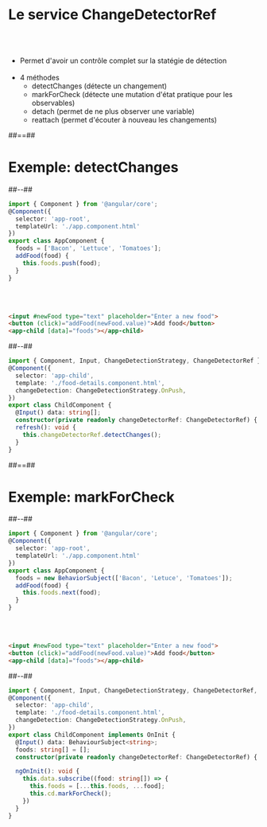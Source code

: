<!-- .slide -->
# Le service ChangeDetectorRef
<br><br>

- Permet d'avoir un contrôle complet sur la statégie de détection<br><br>
- 4 méthodes
    - detectChanges (détecte un changement)
    - markForCheck (détecte une mutation d'état pratique pour les observables)
    - detach (permet de ne plus observer une variable)
    - reattach (permet d'écouter à nouveau les changements)

##==##

<!-- .slide: class="two-column-layout" -->
# Exemple: detectChanges
##--##
<!-- .slide: class="with-code inconsolata" -->
```typescript
import { Component } from '@angular/core';
@Component({
  selector: 'app-root',
  templateUrl: './app.component.html'
})
export class AppComponent {
  foods = ['Bacon', 'Lettuce', 'Tomatoes'];
  addFood(food) {
    this.foods.push(food);
  }
}
```
<!-- .element: class="medium-code" -->

<br><br>

```html
<input #newFood type="text" placeholder="Enter a new food">
<button (click)="addFood(newFood.value)">Add food</button>
<app-child [data]="foods"></app-child>
```
<!-- .element: class="medium-code" -->

##--##
<!-- .slide: class="with-code inconsolata" -->
```typescript
import { Component, Input, ChangeDetectionStrategy, ChangeDetectorRef } from '@angular/core';
@Component({
  selector: 'app-child',
  template: './food-details.component.html',
  changeDetection: ChangeDetectionStrategy.OnPush,
})
export class ChildComponent {
  @Input() data: string[];
  constructor(private readonly changeDetectorRef: ChangeDetectorRef) { }
  refresh(): void {
    this.changeDetectorRef.detectChanges();
  }
}
``` 
<!-- .element: class="medium-code" -->

##==##
<!-- .slide: class="two-column-layout" -->
# Exemple: markForCheck
##--##
<!-- .slide: class="with-code inconsolata" -->
```typescript
import { Component } from '@angular/core';
@Component({
  selector: 'app-root',
  templateUrl: './app.component.html'
})
export class AppComponent {
  foods = new BehaviorSubject(['Bacon', 'Letuce', 'Tomatoes']);
  addFood(food) {
    this.foods.next(food);
  }
}
```
<!-- .element: class="medium-code" -->

<br><br>

```html
<input #newFood type="text" placeholder="Enter a new food">
<button (click)="addFood(newFood.value)">Add food</button>
<app-child [data]="foods"></app-child>
```
<!-- .element: class="medium-code" -->

##--##
<!-- .slide: class="with-code inconsolata" -->
```typescript
import { Component, Input, ChangeDetectionStrategy, ChangeDetectorRef, OnInit } from '@angular/core';
@Component({
  selector: 'app-child',
  template: './food-details.component.html',
  changeDetection: ChangeDetectionStrategy.OnPush,
})
export class ChildComponent implements OnInit {
  @Input() data: BehaviourSubject<string>;
  foods: string[] = [];
  constructor(private readonly changeDetectorRef: ChangeDetectorRef) { }

  ngOnInit(): void {
    this.data.subscribe((food: string[]) => {
      this.foods = [...this.foods, ...food];
      this.cd.markForCheck();
    })
  }
}
``` 
<!-- .element: class="medium-code" -->
